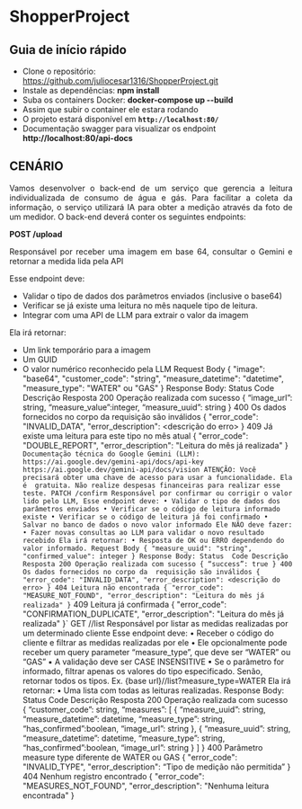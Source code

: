 # ShopperProject

## Guia de início rápido

- Clone o repositório: https://github.com/juliocesar1316/ShopperProject.git
- Instale as dependências: **npm install**
- Suba os containers Docker: **docker-compose up --build**
- Assim que subir o container ele estara rodando
- O projeto estará disponível em **`http://localhost:80/`**
- Documentação swagger para visualizar os endpoint **http://localhost:80/api-docs** 

## CENÁRIO

<p align="justify">Vamos desenvolver o back-end de um serviço que gerencia a leitura individualizada de 
consumo de água e gás. Para facilitar a coleta da informação, o serviço utilizará IA para 
obter a medição através da foto de um medidor.
O back-end deverá conter os seguintes endpoints:
</p>

<b>POST /upload</b>

<p align="justify">Responsável por receber uma imagem em base 64, consultar o Gemini e retornar a 
medida lida pela API

Esse endpoint deve:

- Validar o tipo de dados dos parâmetros enviados (inclusive o base64)
- Verificar se já existe uma leitura no mês naquele tipo de leitura.
- Integrar com uma API de LLM para extrair o valor da imagem

Ela irá retornar:

- Um link temporário para a imagem
- Um GUID
- O valor numérico reconhecido pela LLM
  Request Body
  {
  "image": "base64",
  "customer_code": "string",
  "measure_datetime": "datetime",
  "measure_type": "WATER" ou "GAS"
  }
  Response Body:
  Status
  Code
  Descrição Resposta
  200 Operação realizada com sucesso {
  “image_url”: string,
  “measure_value”:integer,
  “measure_uuid”: string
  }
  400 Os dados fornecidos no corpo da
  requisição são inválidos
  {
  "error_code": "INVALID_DATA",
  "error_description": <descrição do
  erro>
  }
  409 Já existe uma leitura para este tipo
  no mês atual
  {
  "error_code": "DOUBLE_REPORT",
  "error_description": "Leitura do mês já
  realizada"
  }`
Documentação técnica do Google Gemini (LLM):
https://ai.google.dev/gemini-api/docs/api-key
https://ai.google.dev/gemini-api/docs/vision
ATENÇÃO: Você precisará obter uma chave de acesso para usar a funcionalidade. Ela é 
gratuita. Não realize despesas financeiras para realizar esse teste.
PATCH /confirm
Responsável por confirmar ou corrigir o valor lido pelo LLM,
Esse endpoint deve:
• Validar o tipo de dados dos parâmetros enviados
• Verificar se o código de leitura informado existe
• Verificar se o código de leitura já foi confirmado
• Salvar no banco de dados o novo valor informado
Ele NÃO deve fazer:
• Fazer novas consultas ao LLM para validar o novo resultado recebido
Ela irá retornar:
• Resposta de OK ou ERRO dependendo do valor informado.
Request Body
{
 "measure_uuid": "string",
 "confirmed_value": integer
}
Response Body:
Status 
Code
Descrição Resposta
200 Operação realizada com sucesso {
 “success”: true
}
400 Os dados fornecidos no corpo da 
requisição são inválidos
{
 "error_code": "INVALID_DATA",
 "error_description": <descrição do 
erro>
}
404 Leitura não encontrada {
 "error_code": 
"MEASURE_NOT_FOUND",
 "error_description": "Leitura do mês já 
realizada"
}`
  409 Leitura já confirmada {
  "error_code":
  "CONFIRMATION_DUPLICATE",
  "error_description": "Leitura do mês já
  realizada"
  }`
  GET /<customer code>/list
  Responsável por listar as medidas realizadas por um determinado cliente
  Esse endpoint deve:
  • Receber o código do cliente e filtrar as medidas realizadas por ele
  • Ele opcionalmente pode receber um query parameter “measure_type”, que
  deve ser “WATER” ou “GAS”
  ▪ A validação deve ser CASE INSENSITIVE
  ▪ Se o parâmetro for informado, filtrar apenas os valores do tipo
  especificado. Senão, retornar todos os tipos.
  Ex. {base url}/<customer code>/list?measure_type=WATER
  Ela irá retornar:
  • Uma lista com todas as leituras realizadas.
  Response Body:
  Status Code Descrição Resposta
  200 Operação realizada com sucesso {
  “customer_code”: string,
  “measures”: [
  {
  “measure_uuid”: string,
  “measure_datetime”: datetime,
  “measure_type”: string,
  “has_confirmed”:boolean,
  “image_url”: string
  },
  {
  “measure_uuid”: string,
  “measure_datetime”: datetime,
  “measure_type”: string,
  “has_confirmed”:boolean,
  “image_url”: string
  }
  ]
  }
  400 Parâmetro measure type
  diferente de WATER ou GAS
  {
  "error_code": "INVALID_TYPE",
  "error_description": “Tipo de medição não
  permitida”
  }
  404 Nenhum registro encontrado {
  "error_code": "MEASURES_NOT_FOUND",
  "error_description": "Nenhuma leitura
  encontrada"
  }
